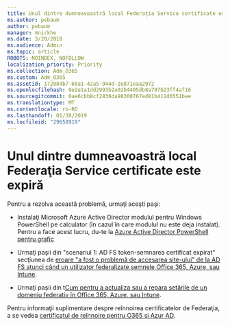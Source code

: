 ```yaml
---
title: Unul dintre dumneavoastră local Federaţia Service certificate este expiră
ms.author: pebaum
author: pebaum
manager: mnirkhe
ms.date: 3/20/2018
ms.audience: Admin
ms.topic: article
ROBOTS: NOINDEX, NOFOLLOW
localization_priority: Priority
ms.collection: Adm_O365
ms.custom: Adm_O365
ms.assetid: 172084b7-68a1-42a5-944d-2e871eaa2972
ms.openlocfilehash: 9e2e1a1dd2993b2a02b4405db8a707b23ff4af16
ms.sourcegitcommit: 0ae6cbb8cf2836da98300767ed81b411d6551bee
ms.translationtype: MT
ms.contentlocale: ro-RO
ms.lasthandoff: 01/30/2019
ms.locfileid: "29658919"
---
```

# <a name="one-of-your-on-premises-federation-service-certificates-is-expiring"></a>Unul dintre dumneavoastră local Federaţia Service certificate este expiră

Pentru a rezolva această problemă, urmaţi aceşti paşi:
  
- Instalaţi Microsoft Azure Active Director modulul pentru Windows PowerShell pe calculator (în cazul în care modulul nu este deja instalat). Pentru a face acest lucru, du-te la [Azure Active Director PowerShell pentru grafic](https://docs.microsoft.com/powershell/azure/active-directory/install-adv2?view=azureadps-2.0)
    
- Urmaţi paşii din "scenariul 1: AD FS token-semnarea certificat expirat" secţiunea de [eroare "a fost o problemă de accesarea site-ului" de la AD FS atunci când un utilizator federalizate semnele Office 365, Azure, sau Intune](https://support.microsoft.com/help/2713898/there-was-a-problem-accessing-the-site-error-from-ad-fs-when-a-federat).
    
- Urmaţi paşii din t[Cum pentru a actualiza sau a repara setările de un domeniu federativ în Office 365, Azure, sau Intune](https://support.microsoft.com/help/2647048/how-to-update-or-repair-the-settings-of-a-federated-domain-in-office-3).
    
Pentru informaţii suplimentare despre reînnoirea certificatelor de Federaţia, a se vedea [certificatul de reînnoire pentru O365 şi Azur AD](https://docs.microsoft.com/azure/active-directory/connect/active-directory-aadconnect-o365-certs).
  

